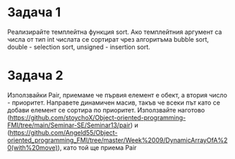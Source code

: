 # Задача 1
Реализирайте темплейтна функция sort. Ако темплейтния аргумент са числа от тип int числата се сортират чрез алгоритъма bubble sort, double - selection sort, unsigned - insertion sort.

# Задача 2
Използвайки Pair, приемаме че първия елемент е обект, а втория число - приоритет. Направете динамичен масив, такъв че всеки път като се добави елемент се сортира по приоритет. Използвайте наготово (https://github.com/stoychoX/Object-oriented-programming-FMI/tree/main/Seminar-SE/Seminar13/pair) и (https://github.com/Angeld55/Object-oriented_programming_FMI/tree/master/Week%2009/DynamicArrayOfA%20(with%20move)), като той ще приема Pair